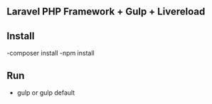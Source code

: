 ## Laravel PHP Framework + Gulp + Livereload

## Install
-composer install
-npm install

## Run
- gulp or gulp default
